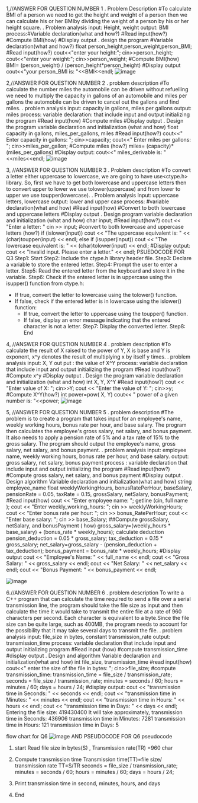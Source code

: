 1,//ANSWER FOR QUESTION NUMBER 1
. Problem Description
   #To calculate BMI of a person we need to get the height and weight of a person then we can calculate his or her BMIby dividing the weight of a person by his or her height square.
. Problem analysis 
input: Height, weight
output: BMI
process:#Variable declaration(what and how?)
        #Read input(how?)
        #Compute BMI(how)
        #Display output
. design the program
   #Variable declaration(what and how?)
   float person_height,person_weight,person_BMI;
  #Read input(how?)
   cout<<"enter your height:";
   cin>>person_height;
   cout<<"enter your weight:";
   cin>>person_weight;
  #Compute BMI(how)
BMI= (person_weight) / (person_height*person_height)
#Display output
cout<<"your person_BMI is: "<<BMI<<endl;
![image](https://github.com/SWEG-2015EC-Batch/Coding-Geeks/assets/149189296/9096f7ff-d60d-405c-ad81-f8af46a2a8ee)




2,//ANSWER FOR QUESTION NUMBER 2
 . problem description 
#To calculate the number miles the automobile can be driven without refuelling we need to multiply the capacity in gallons of an automobile and miles per gallons the automobile can be driven to cancel out the gallons and find miles.
. problem analysis
input: capacity in gallons, miles per gallons
output: miles
process: 
variable declaration: that include input and output
initializing the program
#Read input(how)
#Compute miles
#Display output
. Design the program
variable declaration and initialization (what and how)
float  capacity in gallons, miles_per_gallons, miles
#Read input(how?)
cout<<" Enter capacity in gallons: ";
cin>>capacity;
cout<<" Enter miles per gallons: ";
cin>>miles_per_gallon;
#Compute miles (how?)
miles= (capacity)*(miles_per_gallons)
#Display output:
cout<<" miles_derivable is: "<<miles<<endl;
![image](https://github.com/SWEG-2015EC-Batch/Coding-Geeks/assets/149189296/69cb5259-81cf-4cdc-9c36-2e719ec0910c)




3, //ANSWER FOR QUESTION NUMBER 3
 . Problem description 
#To convert a letter either uppercase to lowercase, we are going to have use<ctype.h> library. So, first we have to get both lowercase and uppercase letters then to convert upper to lower we use tolower(uppercase) and from lower to upper we use toupper(lowercase). 
. Problem analysis 
Input: uppercase letters, lowercase
output: lower and upper case
process: 
#variable declaration(what and how)
#Read input(how)
#Convert to both lowercase and uppercase letters
#Display output
. Design program
variable declaration and initialization (what and how)
char input;
#Read input(how?)
 cout << "Enter a letter: "
 cin >> input;
#convert to both lowercase and uppercase letters (how?)
if (islower(input)) 
 cout << "The uppercase equivalent is: " << (char)toupper(input) << endl;
  else if (isupper(input)) 
   cout << "The lowercase equivalent is: " << (char)tolower(input) << endl;
#Display output:
  cout << "Invalid input. Please enter a letter." << endl;
  PSUEDOCODE FOR Q3
  Step1: Start
Step2: Include the ctype.h library header file.
Step3: Declare a variable to store the entered letter.
Step4: Prompt the user to enter a letter.
Step5: Read the entered letter from the keyboard and store it in the variable.
Step6: Check if the entered letter is in uppercase using the isupper() function from ctype.h:
   - If true, convert the letter to lowercase using the tolower() function.
   - If false, check if the entered letter is in lowercase using the islower() function:
     - If true, convert the letter to uppercase using the toupper() function.
     - If false, display an error message indicating that the entered character is not a letter.
Step7: Display the converted letter.
Step8: End

  
   



4, //ANSWER FOR QUESTION NUMBER 4
. problem description
#To calculate the result of X raised to the power of Y, X is base and Y is exponent, x^y denotes the result of multiplying x by itself y times.
. problem analysis
input: X, Y
out put : the value of X^Y
process:
variable declaration that include input and output
initializing the program
#Read input(how?)
#Compute x^y
#Display output
. Design the program
variable declaration and initialization (what and how)
int X, Y, X^Y
#Read input(how?)
cout << "Enter value of X: ";
cin>>Y;
cout << "Enter the value of Y: ";
cin>>y;
#Compute X^Y(how?)
int power=pow( X, Y)
cout<< " power of a given number is: "<<power;
![image](https://github.com/SWEG-2015EC-Batch/Coding-Geeks/assets/149189296/431a6d44-7e5b-4e5f-a3f6-433177e1f5c6)



5, //ANSWER FOR QUESTION NUMBER 5
 . problem description 
#The problem is to create a program that takes input for an employee's name, weekly working hours, bonus rate per hour, and base salary. The program then calculates the employee's gross salary, net salary, and bonus payment. It also needs to apply a pension rate of 5% and a tax rate of 15% to the gross salary.
The program should output the employee's name, gross salary, net salary, and bonus payment.
. problem analysis
input: employee name, weekly working hours, bonus rate per hour, and base salary.
output: gross salary, net salary, bonus payment
process :
variable declaration that include input and output
initializing the program
#Read input(how?)
#Compute gross salary, net salary, and bonus payment
#Display output
. Design algorithm
Variable declaration and initialization(what and how)
string employee_name
float weeklyWorkingHours, bonusRatePerHour, baseSalary, pensionRate = 0.05, taxRate = 0.15, grossSalary, netSalary, bonusPayment;
#Read input(how)
cout << "Enter employee name: ";
getline (cin, full name );
cout << "Enter weekly_working_hours: ";
cin >> weeklyWorkingHours;
cout << "Enter bonus rate per hour: ";
cin >> bonus_RatePerHour;
cout << "Enter base salary: ";
cin >> base_Salary;
##Compute grossSalary, netSalary, and bonusPayment ( how)
gross_salary=(weekly_hours * base_salary) + (bonus_rate * weekly_hours);
calculate deduction
pension_deduction = 0.05 * gross_salary;
 tax_deduction = 0.15 * gross_salary;
net_salary=gross_salary - (pension_deduction + tax_deduction);
bonus_payment = bonus_rate * weekly_hours;
#Display output
cout << "Employee's Name: " << full_name << endl;
    cout << "Gross Salary: " << gross_salary << endl;
    cout << "Net Salary: " << net_salary << endl;
    cout << "Bonus Payment: " << bonus_payment << endl;
   
   ![image](https://github.com/SWEG-2015EC-Batch/Coding-Geeks/assets/149189296/05f446d5-6904-4314-8708-237ffa03f334)



    
6.//ANSWER FOR QUESTION NUMBER 6
. problem description
To write a C++ program that can calculate the time required to send a file over a serial transmission line, the program should take the file size as input and then calculate the time it would take to transmit the entire file at a rate of 960 characters per second. Each character is equivalent to a byte.Since the file size can be quite large, such as 400MB, the program needs to account for the possibility that it may take several days to transmit the file.
. problem analysis
input: file_size in bytes, constant transmission_rate
output: transmission_time
process:
variable declaration that include input and output
initializing program
#Read input (how)
#compute transmission_time
#display output
. Design and algorithm
Variable declaration and initialization(what and how)
int file_size, transmission_time
#read input(how)
  cout<<" enter the size of the file in bytes: ";
 cin>>file_size;
#compute transmission_time:
transmission_time = file_size / transmission_rate;
 seconds = file_size / transmission_rate;
minutes = seconds / 60;
hours = minutes / 60;
days = hours / 24;
#display output:
cout << "transmission time in Seconds: " << seconds << endl;
    cout << "transmission time in Minutes: " << minutes << endl;
    cout << "transmission time in Hours: " << hours << endl;
    cout << "transmission time in Days: " << days << endl;
Entering the file size: 419430400
It will take approximately,
transmission time in Seconds: 436906
transmission time in Minutes: 7281
transmission time in Hours: 121
transmission time in Days: 5

flow chart for Q6
![image](https://github.com/SWEG-2015EC-Batch/Coding-Geeks/assets/149189296/d5d17736-6e22-46be-8f4d-422caad96191)
AND PSEUDOCODE FOR Q6
pseudocode 
1.  start
Read  file size in bytes(S) , Transmission rate(TR) =960 char
2.  Compute transmission time 
Transmission time(TT)=file size/ transmission rate
TT=S/TR
           seconds = file_size / transmission_rate;
            minutes = seconds / 60;
              hours = minutes / 60;
                days = hours / 24;  

3.  Print transmission time in second, minutes, hours, and days

4.  End


